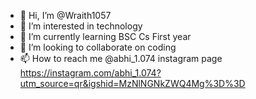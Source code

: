 - 👋 Hi, I’m @Wraith1057
- 👀 I’m interested in technology
- 🌱 I’m currently learning BSC Cs First year
- 💞️ I’m looking to collaborate on coding 
- 📫 How to reach me @abhi_1.074 instagram page https://instagram.com/abhi_1.074?utm_source=qr&igshid=MzNlNGNkZWQ4Mg%3D%3D 

<!---
Wraith1057/Wraith1057 is a ✨ special ✨ repository because its `README.md` (this file) appears on your GitHub profile.
You can click the Preview link to take a look at your changes.
--->
